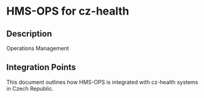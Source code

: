 # HMS-OPS for cz-health

## Description

Operations Management

## Integration Points

This document outlines how HMS-OPS is integrated with cz-health systems in Czech Republic.
